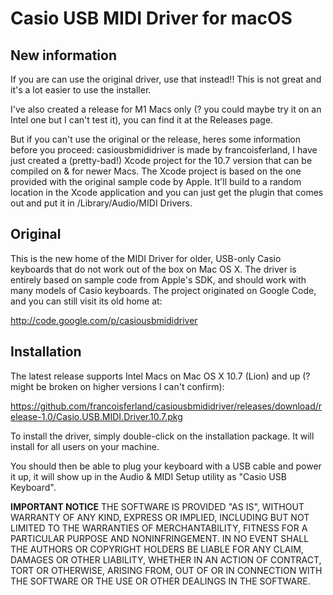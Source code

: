 # Casio USB MIDI Driver for macOS

## New information
If you are can use the original driver, use that instead!! This is not great and it's a lot easier to use the installer.

I've also created a release for M1 Macs only (? you could maybe try it on an Intel one but I can't test it), you can find it at the Releases page.

But if you can't use the original or the release, heres some information before you proceed:
casiousbmididriver is made by francoisferland, I have just created a (pretty-bad!) Xcode project for the 10.7 version that can be compiled on & for newer Macs. The Xcode project is based on the one provided with the original sample code by Apple. It'll build to a random location in the Xcode application and you can just get the plugin that comes out and put it in /Library/Audio/MIDI Drivers.

## Original
This is the new home of the MIDI Driver for older, USB-only Casio keyboards that do not work out of the box on Mac OS X. The driver is entirely based on sample code from Apple's SDK, and should work with many models of Casio keyboards. The project originated on Google Code, and you can still visit its old home at:

http://code.google.com/p/casiousbmididriver

## Installation

The latest release supports Intel Macs on Mac OS X 10.7 (Lion) and up (? might be broken on higher versions I can't confirm):

https://github.com/francoisferland/casiousbmididriver/releases/download/release-1.0/Casio.USB.MIDI.Driver.10.7.pkg

To install the driver, simply double-click on the installation package. It will install for all users on your machine.

You should then be able to plug your keyboard with a USB cable and power it up, it will show up in the Audio & MIDI Setup utility as "Casio USB Keyboard".

**IMPORTANT NOTICE** THE SOFTWARE IS PROVIDED "AS IS", WITHOUT WARRANTY OF ANY KIND, EXPRESS OR IMPLIED, INCLUDING BUT NOT LIMITED TO THE WARRANTIES OF MERCHANTABILITY, FITNESS FOR A PARTICULAR PURPOSE AND NONINFRINGEMENT. IN NO EVENT SHALL THE AUTHORS OR COPYRIGHT HOLDERS BE LIABLE FOR ANY CLAIM, DAMAGES OR OTHER LIABILITY, WHETHER IN AN ACTION OF CONTRACT, TORT OR OTHERWISE, ARISING FROM, OUT OF OR IN CONNECTION WITH THE SOFTWARE OR THE USE OR OTHER DEALINGS IN THE SOFTWARE.
